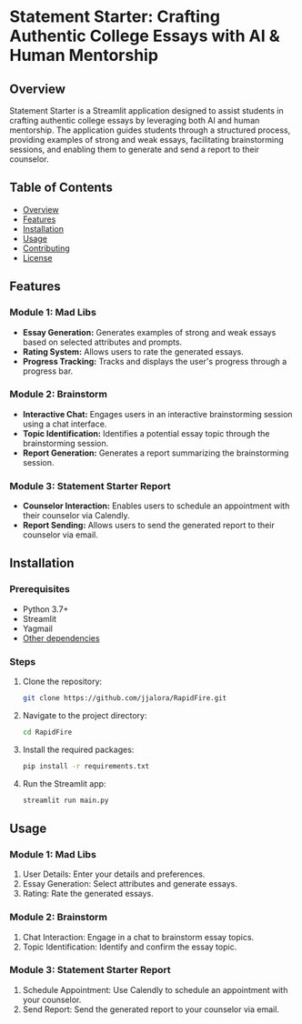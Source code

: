 # Statement Starter: Crafting Authentic College Essays with AI & Human Mentorship

## Overview

Statement Starter is a Streamlit application designed to assist students in crafting authentic college essays by leveraging both AI and human mentorship. The application guides students through a structured process, providing examples of strong and weak essays, facilitating brainstorming sessions, and enabling them to generate and send a report to their counselor.

## Table of Contents

- [Overview](#overview)
- [Features](#features)
- [Installation](#installation)
- [Usage](#usage)
- [Contributing](#contributing)
- [License](#license)

## Features

### Module 1: Mad Libs
- **Essay Generation:** Generates examples of strong and weak essays based on selected attributes and prompts.
- **Rating System:** Allows users to rate the generated essays.
- **Progress Tracking:** Tracks and displays the user's progress through a progress bar.

### Module 2: Brainstorm
- **Interactive Chat:** Engages users in an interactive brainstorming session using a chat interface.
- **Topic Identification:** Identifies a potential essay topic through the brainstorming session.
- **Report Generation:** Generates a report summarizing the brainstorming session.

### Module 3: Statement Starter Report
- **Counselor Interaction:** Enables users to schedule an appointment with their counselor via Calendly.
- **Report Sending:** Allows users to send the generated report to their counselor via email.

## Installation

### Prerequisites
- Python 3.7+
- Streamlit
- Yagmail
- [Other dependencies](requirements.txt)

### Steps
1. Clone the repository:
   ```bash
   git clone https://github.com/jjalora/RapidFire.git

2. Navigate to the project directory:
   ```bash
   cd RapidFire

3. Install the required packages:
   ```bash
   pip install -r requirements.txt

5. Run the Streamlit app:
   ```bash
   streamlit run main.py

## Usage

### Module 1: Mad Libs
1. User Details: Enter your details and preferences.
2. Essay Generation: Select attributes and generate essays.
3. Rating: Rate the generated essays.

### Module 2: Brainstorm
1. Chat Interaction: Engage in a chat to brainstorm essay topics.
2. Topic Identification: Identify and confirm the essay topic.

### Module 3: Statement Starter Report
1. Schedule Appointment: Use Calendly to schedule an appointment with your counselor.
2. Send Report: Send the generated report to your counselor via email.
